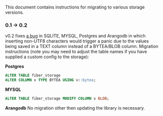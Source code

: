 This document contains instructions for migrating to various storage versions.

### 0.1 -> 0.2
v0.2 fixes [a bug](https://github.com/gofiber/fiber/issues/1258) in SQLITE, MYSQL, Postgres and Arangodb in which 
inserting non-UTF8 characters would trigger a panic due to the values being saved in a TEXT column instead of a 
BYTEA/BLOB column. Migration instructions (note you may need to adjust the table names if you have supplied a custom
config to the storage):

**Postgres**
```sql
ALTER TABLE fiber_storage
ALTER COLUMN v TYPE BYTEA USING v::bytea;
```

**MYSQL**
```sql
ALTER TABLE fiber_storage MODIFY COLUMN v BLOB;
```

**Arangodb**
No migration other then updating the library is necessary.